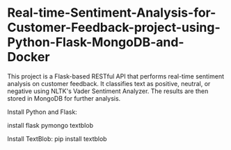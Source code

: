 # Real-time-Sentiment-Analysis-for-Customer-Feedback-project-using-Python-Flask-MongoDB-and-Docker
This project is a Flask-based RESTful API that performs real-time sentiment analysis on customer feedback. It classifies text as positive, neutral, or negative using NLTK's Vader Sentiment Analyzer. The results are then stored in MongoDB for further analysis.  

Install Python and Flask:

install flask pymongo textblob

Install TextBlob:
pip install textblob
